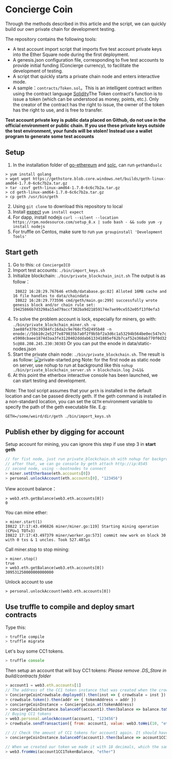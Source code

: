 # Concierge Coin

Through the methods described in this article and the script, we can quickly build our own private chain for development testing.

The repository contains the following tools:

* A test account import script that imports five test account private keys into the Ether Square node during the first deployment.
* A genesis.json configuration file, corresponding to five test accounts to provide initial funding (Concierge currency), to facilitate the development of testing.
* A script that quickly starts a private chain node and enters interactive mode.
* A sample：`contracts/Token.sol`。This is an intelligent contract written using the contract language [Solidity](http://solidity.readthedocs.org/en/latest/)The Token contract's function is to issue a token (which can be understood as money, points, etc.). Only the creator of the contract has the right to issue, the owner of the token has the right to use, and is free to transfer.

**Test account private key is public data placed on Github, do not use in the official environment or public chain. If you use these private keys outside the test environment, your funds will be stolen! Instead use a wallet program to generate some test accounts**

## Setup

1. In the installation folder of [go-ethereum](https://github.com/ethereum/go-ethereum) and [solc](http://solidity.readthedocs.org/en/latest/), can run `geth`and`solc` 
```
> yum install golang
> wget wget https://gethstore.blob.core.windows.net/builds/geth-linux-amd64-1.7.0-6c6c7b2a.tar.gz
> tar -zxvf geth-linux-amd64-1.7.0-6c6c7b2a.tar.gz
> cd geth-linux-amd64-1.7.0-6c6c7b2a.tar.gz
> cp geth /usr/bin/geth
```
2. Using `git clone` to download this repository to local
3. Install [expect](http://expect.sourceforge.net/) `yum install expect`
4. For dapp, install nodejs `curl --silent --location https://rpm.nodesource.com/setup_8.x | sudo bash - && sudo yum -y install nodejs`
5. For truffle on Centos, make sure to run `yum groupinstall 'Development Tools'`

## Start geth

1. Go to this: `cd ConciergeICO`
2. Import test accounts: `./bin/import_keys.sh`
3. Initialize blockchain: `./bin/private_blockchain_init.sh`
   The output is as follow：
   ```
    I0822 16:28:29.767646 ethdb/database.go:82] Alloted 16MB cache and 16 file handles to data/chaindata
    I0822 16:28:29.773596 cmd/geth/main.go:299] successfully wrote genesis block and/or chain rule set: 19425866b7d3298a15ad79accf302ba9d21859174e7ae99ce552e05f13f0efa3
   ```
4. To solve the problem account is lock, especially for miners, go with: `./bin/private_blockchain_miner.sh -u 3ae88fe370c39384fc16da2c9e768cf5d2495b48 -n enode://5bb10c2e52f7e879835b7a0f2f9b5bf2a3d6c1a53294b564be0ec547e7ce5908cbaee1874d3aa3fe3120402dddab613341885ef62b7caf52e368ab770f0d325c@88.208.245.230:30303`
Or you can put the enode in data/static-nodes.json
5. Start the private chain node: `./bin/private_blockchain.sh`. The result is as follow:
  ![private-started.png](screenshots/private-started.png)
Note: for the first node as static node on server, use nohup to run at background like this `nohup ./bin/private_blockchain_server.sh > blockchain.log 2>&1&`
6. At this point the etherbox interactive console has been launched, we can start testing and development.

Note: The tool script assumes that your `geth` is installed in the default location and can be passed directly geth. If the geth command is installed in a non-standard location, you can set the `GETH` environment variable to specify the path of the geth executable file. E.g:

`GETH=/some/weird/dir/geth ./bin/import_keys.sh`

## Publish ether by digging for account
Setup account for mining, you can ignore this step if use step 3 in **start geth**
``` javascript
// for fist node, just run private_blockchain.sh with nohup for background mode
// after that, we can go console by geth attach http://ip:8545
// second node, using --bootnodes to connect
> miner.setEtherbase(eth.accounts[0])
> personal.unlockAccount(eth.accounts[0], "123456")
```
View account balance：
```
> web3.eth.getBalance(web3.eth.accounts[0])
0
```
You can mine ether:
```
> miner.start(1)
I0822 17:17:43.496826 miner/miner.go:119] Starting mining operation (CPU=1 TOT=3)
I0822 17:17:43.497379 miner/worker.go:573] commit new work on block 30 with 0 txs & 1 uncles. Took 527.407µs
```
Call miner.stop to stop mining:
```
> miner.stop()
true
> web3.eth.getBalance(web3.eth.accounts[0])
309531250000000000000
```
Unlock account to use
```
> personal.unlockAccount(web3.eth.accounts[0])
```

## Use truffle to compile and deploy smart contracts

Type this:

```javascript
> truffle compile
> truffle migrate
```


Let's buy some CC1 tokens.

```javascript
> truffle console
```

Then setup an account that will buy CC1 tokens:
*Please remove .DS_Store in build/contracts folder*

```javascript
> account1 = web3.eth.accounts[1]
// The address of the CC1 token instance that was created when the crowdsale contract was deployed
> ConciergeCoinCrowdsale.deployed().then(inst => { crowdsale = inst })
> crowdsale.token().then(addr => { tokenAddress = addr })
> conciergeCoinInstance = ConciergeCoin.at(tokenAddress)
> conciergeCoinInstance.balanceOf(account1).then(balance => balance.toString(10))
// Buying CC1 tokens
> web3.personal.unlockAccount(account1, "123456")
> crowdsale.sendTransaction({ from: account1, value: web3.toWei(10, "ether")})

// // Check the amount of CC1 tokens for account1 again. It should have some now.
> conciergeCoinInstance.balanceOf(account1).then(balance => account1CC1TokenBalance = balance.toString(10))

// When we created our token we made it with 18 decimals, which the same as what ether has. That's a lot of zeros, let's display without the decimals:
> web3.fromWei(account1CC1TokenBalance, "ether")
```
